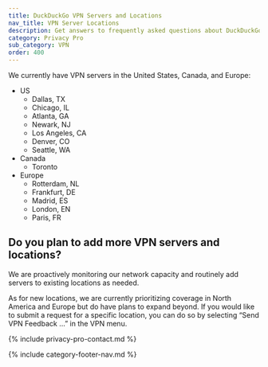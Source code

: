 ```yaml
---
title: DuckDuckGo VPN Servers and Locations
nav_title: VPN Server Locations
description: Get answers to frequently asked questions about DuckDuckGo VPN, which gives you an extra layer of protection online, hiding your location and IP address from the sites you visit.
category: Privacy Pro
sub_category: VPN
order: 400
---
```


We currently have VPN servers in the United States, Canada, and Europe:

-   US
    -   Dallas, TX
    -   Chicago, IL
    -   Atlanta, GA
    -   Newark, NJ
    -   Los Angeles, CA
    -   Denver, CO
    -   Seattle, WA
-   Canada
    -   Toronto
-   Europe
    -   Rotterdam, NL
    -   Frankfurt, DE
    -   Madrid, ES
    -   London, EN
    -   Paris, FR

## Do you plan to add more VPN servers and locations?

We are proactively monitoring our network capacity and routinely add servers to existing locations as needed.

As for new locations, we are currently prioritizing coverage in North America and Europe but do have plans to expand beyond. If you would like to submit a request for a specific location, you can do so by selecting “Send VPN Feedback ...” in the VPN menu.

{% include privacy-pro-contact.md %}

{% include category-footer-nav.md %}
